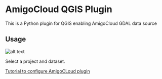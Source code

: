 # AmigoCloud QGIS Plugin
This is a Python plugin for QGIS enabling AmigoCloud GDAL data source

## Usage

![alt text](http://i.imgur.com/bKs4L0H.png)

Select a project and dataset.

[Tutorial to configure AmigoCLoud plugin](http://help.amigocloud.com/hc/en-us/articles/115000538123)
